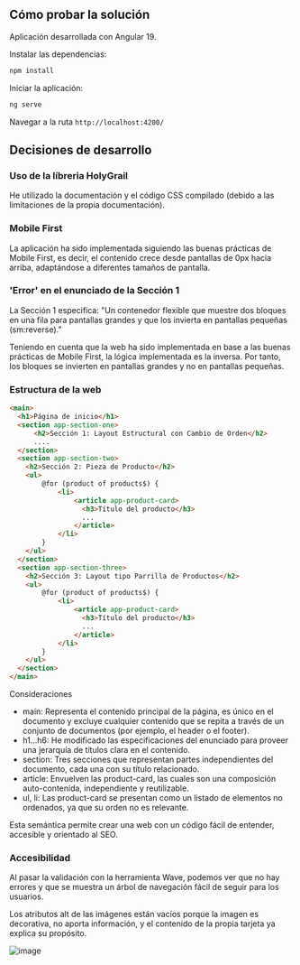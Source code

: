 ## Cómo probar la solución

Aplicación desarrollada con Angular 19.

Instalar las dependencias:
```bash
npm install
```

Iniciar la aplicación:
```bash
ng serve
```

Navegar a la ruta `http://localhost:4200/`


## Decisiones de desarrollo

### Uso de la líbreria HolyGrail
He utilizado la documentación y el código CSS compilado (debido a las limitaciones de la propia documentación).

### Mobile First
La aplicación ha sido implementada siguiendo las buenas prácticas de Mobile First, es decir, el contenido crece desde pantallas de 0px hacia arriba, adaptándose a diferentes tamaños de pantalla.

### 'Error' en el enunciado de la Sección 1
La Sección 1 especifica: "Un contenedor flexible que muestre dos bloques en una fila para pantallas grandes y que los invierta en pantallas pequeñas (sm:reverse)."

Teniendo en cuenta que la web ha sido implementada en base a las buenas prácticas de Mobile First, la lógica implementada es la inversa. Por tanto, los bloques se invierten en pantallas grandes y no en pantallas pequeñas.

###  Estructura de la web
```html
<main>
  <h1>Página de inicio</h1>
  <section app-section-one>
      <h2>Sección 1: Layout Estructural con Cambio de Orden</h2>
      ....
  </section>
  <section app-section-two>
    <h2>Sección 2: Pieza de Producto</h2>
    <ul>
        @for (product of products$) {
            <li>
                <article app-product-card>
                  <h3>Título del producto</h3>
                  ...
                </article>
            </li>
        }
    </ul>
  </section>
  <section app-section-three>
    <h2>Sección 3: Layout tipo Parrilla de Productos</h2>
    <ul>
        @for (product of products$) {
            <li>
                <article app-product-card>
                  <h3>Título del producto</h3>
                  ...
                </article>
            </li>
        }
    </ul>
  </section>
</main>
```

Consideraciones
- main: Representa el contenido principal de la página, es único en el documento y excluye cualquier contenido que se repita a través de un conjunto de documentos (por ejemplo, el header o el footer).
- h1...h6: He modificado las especificaciones del enunciado para proveer una jerarquía de títulos clara en el contenido.
- section: Tres secciones que representan partes independientes del documento, cada una con su título relacionado.
- article: Envuelven las product-card, las cuales son una composición auto-contenida, independiente y reutilizable.
- ul, li: Las product-card se presentan como un listado de elementos no ordenados, ya que su orden no es relevante.

Esta semántica permite crear una web con un código fácil de entender, accesible y orientado al SEO.

###  Accesibilidad
Al pasar la validación con la herramienta Wave, podemos ver que no hay errores y que se muestra un árbol de navegación fácil de seguir para los usuarios.

Los atributos alt de las imágenes están vacíos porque la imagen es decorativa, no aporta información, y el contenido de la propia tarjeta ya explica su propósito.

![image](https://github.com/user-attachments/assets/ec244fb2-4457-4a23-a8a9-d00a8d257199)
